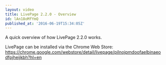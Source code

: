 ```yaml
---
layout: video
title: LivePage 2.2.0 - Overview
id: lAn18oMfYmQ
published_at: '2016-06-19T15:34:05Z'
---
```

A quick overview of how LivePage 2.2.0 works.

LivePage can be installed via the Chrome Web Store: https://chrome.google.com/webstore/detail/livepage/pilnojpmdoofaelbinaeodfpjheijkbh?hl=en